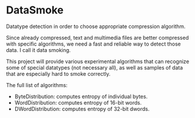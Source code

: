 DataSmoke
=========

Datatype detection in order to choose appropriate compression algorithm.

Since already compressed, text and multimedia files are better compressed with specific algorithms, we need a fast and reliable way to detect those data. I call it data smoking.

This project will provide various experimental algorithms that can recognize some of special datatypes (not necessary all), as well as samples of data that are especially hard to smoke correctly.


The full list of algorithms:

- ByteDistribution: computes entropy of individual bytes.
- WordDistribution: computes entropy of 16-bit words.
- DWordDistribution: computes entropy of 32-bit dwords.
